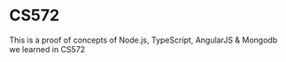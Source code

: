 # CS572

This is a proof of concepts of Node.js, TypeScript, AngularJS & Mongodb we learned in CS572
